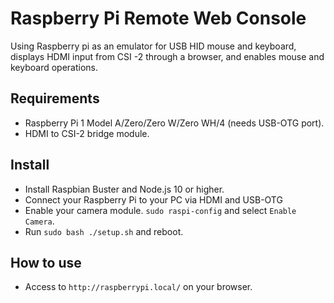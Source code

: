 # Raspberry Pi Remote Web Console
Using Raspberry pi as an emulator for USB HID mouse and keyboard,  
displays HDMI input from CSI -2 through a browser, and enables mouse and keyboard operations.

## Requirements
* Raspberry Pi 1 Model A/Zero/Zero W/Zero WH/4 (needs USB-OTG port).
* HDMI to CSI-2 bridge module.

## Install
* Install Raspbian Buster and Node.js 10 or higher.
* Connect your Raspberry Pi to your PC via HDMI and USB-OTG
* Enable your camera module. `sudo raspi-config` and select `Enable Camera`.
* Run `sudo bash ./setup.sh` and reboot.

## How to use
* Access to `http://raspberrypi.local/` on your browser.
